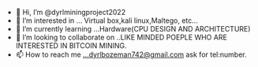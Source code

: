 - 👋 Hi, I’m @dyrlminingproject2022
- 👀 I’m interested in ... Virtual box,kali linux,Maltego, etc...
- 🌱 I’m currently learning ...Hardware(CPU DESIGN AND ARCHITECTURE)
- 💞️ I’m looking to collaborate on ..LIKE MINDED POEPLE WHO ARE INTERESTED IN BITCOIN MINING.
- 📫 How to reach me ...dyrlbozeman742@gmail.com ask for tel:number.

<!---
dyrlminingproject2022/dyrlminingproject2022 is a ✨ special ✨ repository because its `README.md` (this file) appears on your GitHub profile.
You can click the Preview link to take a look at your changes.
--->
